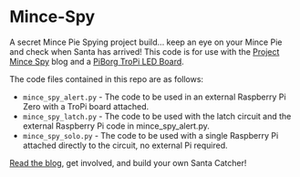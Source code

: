 # Mince-Spy
A secret Mince Pie Spying project build... keep an eye on your Mince Pie and check when Santa has arrived! This code is for use with the [Project Mince Spy](https://www.modmypi.com/project-mince-spy) blog and a [PiBorg TroPi LED Board](https://www.piborg.org/tropi).

The code files contained in this repo are as follows:

- `mince_spy_alert.py` - The code to be used in an external Raspberry Pi Zero with a TroPi board attached.
- `mince_spy_latch.py` - The code to be used with the latch circuit and the external Raspberry Pi code in mince_spy_alert.py.
- `mince_spy_solo.py` - The code to be used with a single Raspberry Pi attached directly to the circuit, no external Pi required.

[Read the blog](https://www.modmypi.com/project-mince-spy), get involved, and build your own Santa Catcher!
